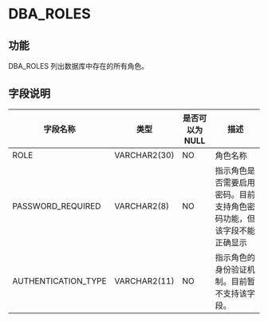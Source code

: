 DBA_ROLES 
==============================



功能 
-----------

DBA_ROLES 列出数据库中存在的所有角色。

字段说明 
-------------



|      **字段名称**       |    **类型**    | **是否可以为 NULL** |               **描述**               |
|---------------------|--------------|----------------|------------------------------------|
| ROLE                | VARCHAR2(30) | NO             | 角色名称                               |
| PASSWORD_REQUIRED   | VARCHAR2(8)  | NO             | 指示角色是否需要启用密码。目前支持角色密码功能，但该字段不能正确显示 |
| AUTHENTICATION_TYPE | VARCHAR2(11) | NO             | 指示角色的身份验证机制。目前暂不支持该字段。             |



